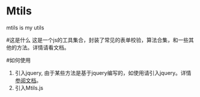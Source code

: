 # Mtils
mtils is my utils

#这是什么
这是一个js的工具集合，封装了常见的表单校验，算法合集，和一些其他的方法。详情请看文档。


#如何使用
1. 引入jquery, 由于某些方法是基于jquery编写的，如使用请引入jquery。详情[参阅文档](https://misterchangray.github.io/Mtils/)。
2. 引入Mtils.js
